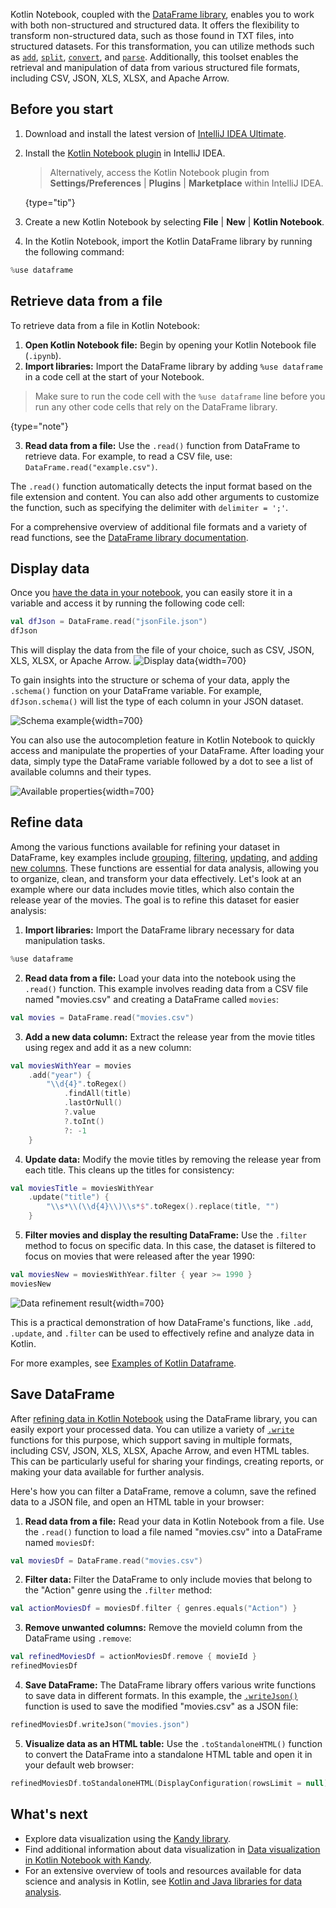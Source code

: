 [//]: # (title: Retrieve data from files)

Kotlin Notebook, coupled with the  [DataFrame library](https://kotlin.github.io/dataframe/gettingstarted.html), enables 
you to work with both non-structured and structured data. It offers the flexibility to transform non-structured data, 
such as those found in TXT files, into structured datasets. For this transformation, you can utilize methods 
such as [`add`](https://kotlin.github.io/dataframe/adddf.html), [`split`](https://kotlin.github.io/dataframe/split.html),
[`convert`](https://kotlin.github.io/dataframe/convert.html), and [`parse`](https://kotlin.github.io/dataframe/parse.html). 
Additionally, this toolset enables the retrieval and manipulation of data from various structured file formats, 
including CSV, JSON, XLS, XLSX, and Apache Arrow.

## Before you start

1. Download and install the latest version of [IntelliJ IDEA Ultimate](https://www.jetbrains.com/idea/download/?section=mac).
2. Install the [Kotlin Notebook plugin](https://plugins.jetbrains.com/plugin/16340-kotlin-notebook) in IntelliJ IDEA.

   > Alternatively, access the Kotlin Notebook plugin from **Settings/Preferences** | **Plugins** | **Marketplace** within IntelliJ IDEA.
   >
   {type="tip"}

3. Create a new Kotlin Notebook by selecting **File** | **New** | **Kotlin Notebook**.
4. In the Kotlin Notebook, import the Kotlin DataFrame library by running the following command:

```kotlin
%use dataframe
```

## Retrieve data from a file

To retrieve data from a file in Kotlin Notebook:

1. **Open Kotlin Notebook file:** Begin by opening your Kotlin Notebook file (`.ipynb`).
2. **Import libraries:** Import the DataFrame library by adding `%use dataframe` in a code cell at the start of your Notebook.
> Make sure to run the code cell with the `%use dataframe` line before you run any other code cells that rely on the DataFrame library.
>
{type="note"}

3. **Read data from a file:** Use the `.read()` function from DataFrame to retrieve data. For example, to read a CSV file, 
use: `DataFrame.read("example.csv")`.

The `.read()` function automatically detects the input format based on the file extension and content.
You can also add other arguments to customize the function, such as specifying the delimiter with `delimiter = ';'`.

For a comprehensive overview of additional file formats and a variety of read functions, see the 
[DataFrame library documentation](https://kotlin.github.io/dataframe/read.html).

## Display data

Once you [have the data in your notebook](#retrieve-data-from-a-file), you can easily store it in a variable and access it by running the 
following code cell: 

```kotlin
val dfJson = DataFrame.read("jsonFile.json")
dfJson
```

This will display the data from the file of your choice, such as CSV, JSON, XLS, XLSX, or Apache Arrow.
![Display data](display-data.png){width=700}

To gain insights into the structure or schema of your data, apply the `.schema()` function on your DataFrame variable. 
For example, `dfJson.schema()` will list the type of each column in your JSON dataset.

![Schema example](schema-data-analysis.png){width=700}

You can also use the autocompletion feature in Kotlin Notebook to quickly access and manipulate the properties of your 
DataFrame. After loading your data, simply type the DataFrame variable followed by a dot to see a list of available columns 
and their types.

![Available properties](auto-completion-data-analysis.png){width=700}

## Refine data

Among the various functions available for refining your dataset in DataFrame, key examples include [grouping](https://kotlin.github.io/dataframe/group.html),
[filtering](https://kotlin.github.io/dataframe/filter.html), [updating](https://kotlin.github.io/dataframe/update.html), 
and [adding new columns](https://kotlin.github.io/dataframe/add.html). These functions are essential for data analysis, allowing you to organize, clean, and 
transform your data effectively.  Let's look at an example where our data includes movie titles, which also contain 
the release year of the movies. The goal is to refine this dataset for easier analysis:

1. **Import libraries:** Import the DataFrame library necessary for data manipulation tasks.

```kotlin
%use dataframe
```

2. **Read data from a file:**
Load your data into the notebook using the `.read()` function. This example involves reading data from a CSV file named 
"movies.csv" and creating a DataFrame called `movies`:

```kotlin
val movies = DataFrame.read("movies.csv")
```

3. **Add a new data column:** Extract the release year from the movie titles using regex and add it as a new column:

```kotlin
val moviesWithYear = movies
    .add("year") { 
        "\\d{4}".toRegex()
            .findAll(title)
            .lastOrNull()
            ?.value
            ?.toInt()
            ?: -1
    }
```

4. **Update data:** Modify the movie titles by removing the release year from each title. 
This cleans up the titles for consistency:

```kotlin
val moviesTitle = moviesWithYear
    .update("title") {
        "\\s*\\(\\d{4}\\)\\s*$".toRegex().replace(title, "")
    }
```

5. **Filter movies and display the resulting DataFrame:** Use the `.filter` method to focus on specific data. 
In this case, the dataset is filtered to focus on movies that were released after the year 1990:

```kotlin
val moviesNew = moviesWithYear.filter { year >= 1990 }
moviesNew
```

![Data refinement result](refined-data.png){width=700}

This is a practical demonstration of how DataFrame's functions, like `.add`, `.update`, and `.filter` can be used to 
effectively refine and analyze data in Kotlin.

For more examples, see [Examples of Kotlin Dataframe](https://github.com/Kotlin/dataframe/tree/master/examples). 

## Save DataFrame

After [refining data in Kotlin Notebook](#refine-data) using the DataFrame library, you can easily export your processed 
data. You can utilize a variety of [`.write`](https://kotlin.github.io/dataframe/write.html) functions for this purpose, which support saving in multiple formats,
including CSV, JSON, XLS, XLSX, Apache Arrow, and even HTML tables.
This can be particularly useful for sharing your findings, creating reports, or making your data available for further analysis.

Here's how you can filter a DataFrame, remove a column, save the refined data to a JSON file, and open an HTML table 
in your browser:

1. **Read data from a file:** Read your data in Kotlin Notebook from a file. Use the `.read()` function to load a file named
"movies.csv" into a DataFrame named `moviesDf`:

```kotlin
val moviesDf = DataFrame.read("movies.csv")
```

2. **Filter data:** Filter the DataFrame to only include movies that belong to the "Action" genre using the `.filter` method:

```kotlin
val actionMoviesDf = moviesDf.filter { genres.equals("Action") }
```

3. **Remove unwanted columns:** Remove the movieId column from the DataFrame using `.remove`:

```kotlin
val refinedMoviesDf = actionMoviesDf.remove { movieId }
refinedMoviesDf
```

4. **Save DataFrame:** The DataFrame library offers various write functions to save data in different formats. In this example, 
the [`.writeJson()`](https://kotlin.github.io/dataframe/write.html#writing-to-json) function is used to save the modified "movies.csv" as a JSON file:

```kotlin
refinedMoviesDf.writeJson("movies.json")
```

5. **Visualize data as an HTML table:** Use the `.toStandaloneHTML()` function to convert the DataFrame into a standalone HTML 
table and open it in your default web browser:

```kotlin
refinedMoviesDf.toStandaloneHTML(DisplayConfiguration(rowsLimit = null)).openInBrowser()
```

## What's next

* Explore data visualization using the [Kandy library](https://kotlin.github.io/kandy/examples.html).
* Find additional information about data visualization in [Data visualization in Kotlin Notebook with Kandy](data-analysis-visualization.md).
* For an extensive overview of tools and resources available for data science and analysis in Kotlin, see [Kotlin and Java libraries for data analysis](data-science-libraries.md).